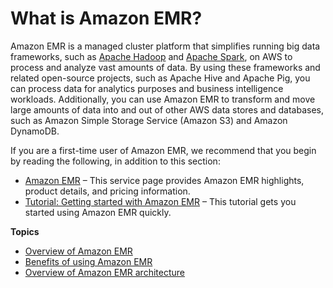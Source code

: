 # What is Amazon EMR?<a name="emr-what-is-emr"></a>

 Amazon EMR is a managed cluster platform that simplifies running big data frameworks, such as [Apache Hadoop](https://aws.amazon.com/elasticmapreduce/details/hadoop) and [Apache Spark](https://aws.amazon.com/elasticmapreduce/details/spark), on AWS to process and analyze vast amounts of data\. By using these frameworks and related open\-source projects, such as Apache Hive and Apache Pig, you can process data for analytics purposes and business intelligence workloads\. Additionally, you can use Amazon EMR to transform and move large amounts of data into and out of other AWS data stores and databases, such as Amazon Simple Storage Service \(Amazon S3\) and Amazon DynamoDB\. 

If you are a first\-time user of Amazon EMR, we recommend that you begin by reading the following, in addition to this section:
+ [Amazon EMR](https://aws.amazon.com/elasticmapreduce/) – This service page provides Amazon EMR highlights, product details, and pricing information\.
+ [Tutorial: Getting started with Amazon EMR](emr-gs.md) – This tutorial gets you started using Amazon EMR quickly\.

**Topics**
+ [Overview of Amazon EMR](emr-overview.md)
+ [Benefits of using Amazon EMR](emr-overview-benefits.md)
+ [Overview of Amazon EMR architecture](emr-overview-arch.md)